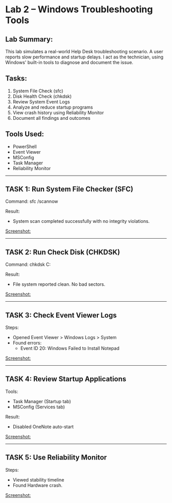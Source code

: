 Lab 2 – Windows Troubleshooting Tools
=====================================

Lab Summary:
------------
This lab simulates a real-world Help Desk troubleshooting scenario. A user reports slow performance and startup delays. I act as the technician, using Windows' built-in tools to diagnose and document the issue.

Tasks:
------
1. System File Check (sfc)
2. Disk Health Check (chkdsk)
3. Review System Event Logs
4. Analyze and reduce startup programs
5. View crash history using Reliability Monitor
6. Document all findings and outcomes

Tools Used:
-----------
- PowerShell
- Event Viewer
- MSConfig
- Task Manager
- Reliability Monitor

--------------------------------------------------
TASK 1: Run System File Checker (SFC)
--------------------------------------------------
Command:
    sfc /scannow

Result:
- System scan completed successfully with no integrity violations.

[Screenshot:](sfc_scannow_result.png)

--------------------------------------------------
TASK 2: Run Check Disk (CHKDSK)
--------------------------------------------------
Command:
    chkdsk C:

Result:
- File system reported clean. No bad sectors.

[Screenshot:](chkdsk_result.png)

--------------------------------------------------
TASK 3: Check Event Viewer Logs
--------------------------------------------------
Steps:
- Opened Event Viewer > Windows Logs > System
- Found errors:
  - Event ID 20: Windows Failed to Install Notepad

[Screenshot:](event_viewer_errors.png)

--------------------------------------------------
TASK 4: Review Startup Applications
--------------------------------------------------
Tools:
- Task Manager (Startup tab)
- MSConfig (Services tab)

Result:
- Disabled OneNote auto-start

[Screenshot:](startup_apps_taskmgr.png)

--------------------------------------------------
TASK 5: Use Reliability Monitor
--------------------------------------------------
Steps:
- Viewed stability timeline
- Found Hardware crash.

[Screenshot:](reliability_monitor.png)

